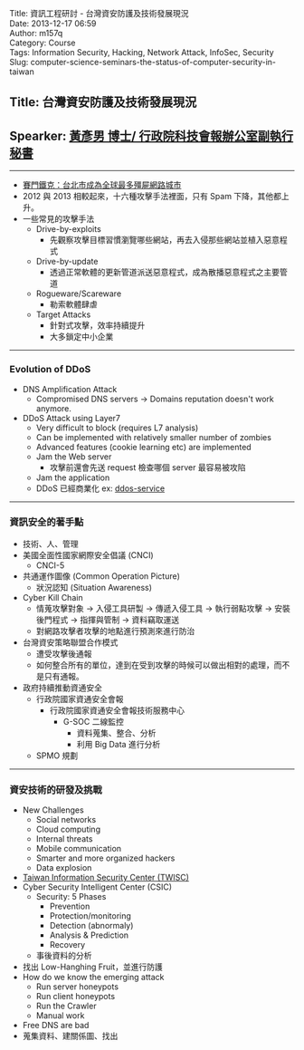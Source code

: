 Title: 資訊工程研討 - 台灣資安防護及技術發展現況  
Date: 2013-12-17 06:59  
Author: m157q  
Category: Course  
Tags: Information Security, Hacking, Network Attack, InfoSec, Security  
Slug: computer-science-seminars-the-status-of-computer-security-in-taiwan  
  
  
## Title: 台灣資安防護及技術發展現況  
## Spearker: [黃彥男 博士/ 行政院科技會報辦公室副執行秘書](http://www.bost.ey.gov.tw/cp.aspx?n=34034779A580C772)  
  
---  
  
+ [賽門鐵克：台北市成為全球最多殭屍網路城市](http://www.ithome.com.tw/itadm/article.php?c=60894)  
+ 2012 與 2013 相較起來，十六種攻擊手法裡面，只有 Spam 下降，其他都上升。  
+ 一些常見的攻擊手法  
    + Drive-by-exploits  
        + 先觀察攻擊目標習慣瀏覽哪些網站，再去入侵那些網站並植入惡意程式  
    + Drive-by-update  
        + 透過正常軟體的更新管道派送惡意程式，成為散播惡意程式之主要管道  
    + Rogueware/Scareware  
        + 勒索軟體肆虐  
    + Target Attacks  
        + 針對式攻擊，效率持續提升  
        + 大多鎖定中小企業  
  
---  
### Evolution of DDoS  
  
+ DNS Amplification Attack  
    + Compromised DNS servers -> Domains reputation doesn't work anymore.  
+ DDoS Attack using Layer7  
    + Very difficult to block (requires L7 analysis)  
    + Can be implemented with relatively smaller number of zombies  
    + Advanced features (cookie learning etc) are implemented  
    + Jam the Web server  
        + 攻擊前還會先送 request 檢查哪個 server 最容易被攻陷  
    + Jam the application  
    + DDoS 已經商業化 ex: [ddos-service](http://www.ddos-service.ws/)  
  
---  
### 資訊安全的著手點  
  
+ 技術、人、管理  
+ 美國全面性國家網際安全倡議 (CNCI)  
    + CNCI-5  
+ 共通運作圖像 (Common Operation Picture)  
    + 狀況認知 (Situation Awareness)  
+ Cyber Kill Chain  
    + 情蒐攻擊對象 -> 入侵工具研製 -> 傳遞入侵工具 -> 執行弱點攻擊 -> 安裝後門程式 -> 指揮與管制 -> 資料竊取運送  
    + 對網路攻擊者攻擊的地點進行預測來進行防治  
+ 台灣資安策略聯盟合作模式  
    + 遭受攻擊後通報  
    + 如何整合所有的單位，達到在受到攻擊的時候可以做出相對的處理，而不是只有通報。  
+ 政府持續推動資通安全  
    + 行政院國家資通安全會報  
        + 行政院國家資通安全會報技術服務中心  
            + G-SOC 二線監控  
                + 資料蒐集、整合、分析  
                + 利用 Big Data 進行分析  
    + SPMO 規劃  
  
---  
### 資安技術的研發及挑戰  
  
+ New Challenges  
    + Social networks  
    + Cloud computing  
    + Internal threats  
    + Mobile communication  
    + Smarter and more organized hackers  
    + Data explosion  
+ [Taiwan Information Security Center (TWISC)](http://www.twisc.org/)  
+ Cyber Security Intelligent Center (CSIC)  
    + Security: 5 Phases  
        + Prevention  
        + Protection/monitoring  
        + Detection (abnormaly)  
        + Analysis & Prediction  
        + Recovery  
    + 事後資料的分析  
+ 找出 Low-Hanghing Fruit，並進行防護  
+ How do we know the emerging attack  
    + Run server honeypots  
    + Run client honeypots  
    + Run the Crawler  
    + Manual work  
+ Free DNS are bad  
+ 蒐集資料、建關係圖、找出  

